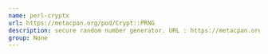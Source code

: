 ```yaml
---
name: perl-cryptx
url: https://metacpan.org/pod/Crypt::PRNG
description: secure random number generator. URL : https://metacpan.org/pod/Crypt::PRNG Groups : None
group: None
---
```

